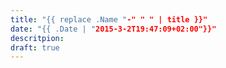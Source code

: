```yaml
---
title: "{{ replace .Name "-" " " | title }}"
date: "{{ .Date | "2015-3-2T19:47:09+02:00"}}"
descritpion: 
draft: true
---
```

